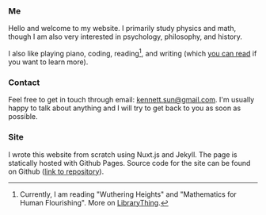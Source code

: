 <!-- Welcome to my website! I'm Kenneth. I like to learn about how the world works. My favorite fruit is strawberry and my favorite color is #1998DB (the lighter blue color on this page). -->


### Me
Hello and welcome to my website.
I primarily study physics and math, though I am also very interested in psychology, philosophy, and history. 

I also like playing piano, coding, reading[^1], and writing (which [you can read](/posts) if you want to learn more).

### Contact
Feel free to get in touch through email: <a href="mailto:kennett.sun@gmail.com">kennett.sun@gmail.com</a>. 
I'm usually happy to talk about anything and I will try to get back to you as soon as possible.

### Site
I wrote this website from scratch using Nuxt.js and Jekyll. 
The page is statically hosted with Github Pages. 
Source code for the site can be found on Github ([link to repository](https://github.com/spesthecat/spesthecat.github.io)).

[^1]: Currently, I am reading "Wuthering Heights" and "Mathematics for Human Flourishing". More on [LibraryThing](https://www.librarything.com/profile/kennethsibyl).
